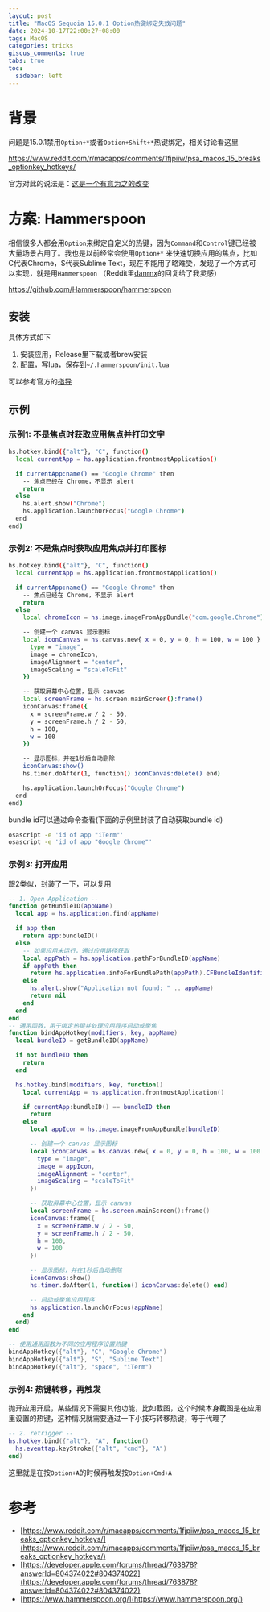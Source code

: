 ```yaml
---
layout: post
title: "MacOS Sequoia 15.0.1 Option热键绑定失效问题"
date: 2024-10-17T22:00:27+08:00
tags: MacOS
categories: tricks
giscus_comments: true
tabs: true
toc:
  sidebar: left
---
```


# 背景

问题是15.0.1禁用`Option+*`或者`Option+Shift+*`热键绑定，相关讨论看这里

https://www.reddit.com/r/macapps/comments/1fjpiiw/psa_macos_15_breaks_optionkey_hotkeys/

官方对此的说法是：[这是一个有意为之的改变](https://developer.apple.com/forums/thread/763878?answerId=804374022#804374022)

# 方案: Hammerspoon

相信很多人都会用`Option`来绑定自定义的热键，因为`Command`和`Control`键已经被大量场景占用了。我也是以前经常会使用`Option+*` 来快速切换应用的焦点，比如C代表Chrome，S代表Sublime Text，现在不能用了略难受，发现了一个方式可以实现，就是用`Hammerspoon` （Reddit里[danrnx](https://www.reddit.com/r/macapps/comments/1fjpiiw/comment/lolslnm/?utm_source=share&utm_medium=web3x&utm_name=web3xcss&utm_term=1&utm_content=share_button)的回复给了我灵感）

https://github.com/Hammerspoon/hammerspoon

## 安装

具体方式如下

1.  安装应用，Release里下载或者brew安装
2.  配置，写lua，保存到`~/.hammerspoon/init.lua`

可以参考官方的[指导](https://www.hammerspoon.org/go/)

## 示例

### 示例1: 不是焦点时获取应用焦点并打印文字

```bash
hs.hotkey.bind({"alt"}, "C", function()
  local currentApp = hs.application.frontmostApplication()

  if currentApp:name() == "Google Chrome" then
    -- 焦点已经在 Chrome，不显示 alert
    return
  else
    hs.alert.show("Chrome")
    hs.application.launchOrFocus("Google Chrome")
  end
end)
```

### 示例2: 不是焦点时获取应用焦点并打印图标

```bash
hs.hotkey.bind({"alt"}, "C", function()
  local currentApp = hs.application.frontmostApplication()

  if currentApp:name() == "Google Chrome" then
    -- 焦点已经在 Chrome，不显示 alert
    return
  else
    local chromeIcon = hs.image.imageFromAppBundle("com.google.Chrome")

    -- 创建一个 canvas 显示图标
    local iconCanvas = hs.canvas.new{ x = 0, y = 0, h = 100, w = 100 }:appendElements({
      type = "image",
      image = chromeIcon,
      imageAlignment = "center",
      imageScaling = "scaleToFit"
    })

    -- 获取屏幕中心位置，显示 canvas
    local screenFrame = hs.screen.mainScreen():frame()
    iconCanvas:frame({
      x = screenFrame.w / 2 - 50,
      y = screenFrame.h / 2 - 50,
      h = 100,
      w = 100
    })

    -- 显示图标，并在1秒后自动删除
    iconCanvas:show()
    hs.timer.doAfter(1, function() iconCanvas:delete() end)

    hs.application.launchOrFocus("Google Chrome")
  end
end)
```

bundle id可以通过命令查看(下面的示例里封装了自动获取bundle id)

```bash
osascript -e 'id of app "iTerm"'
osascript -e 'id of app "Google Chrome"'
```

### 示例3: 打开应用

跟2类似，封装了一下，可以复用

```lua
-- 1. Open Application --
function getBundleID(appName)
  local app = hs.application.find(appName)

  if app then
    return app:bundleID()
  else
    -- 如果应用未运行，通过应用路径获取
    local appPath = hs.application.pathForBundleID(appName)
    if appPath then
      return hs.application.infoForBundlePath(appPath).CFBundleIdentifier
    else
      hs.alert.show("Application not found: " .. appName)
      return nil
    end
  end
end
-- 通用函数，用于绑定热键并处理应用程序启动或聚焦
function bindAppHotkey(modifiers, key, appName)
  local bundleID = getBundleID(appName)

  if not bundleID then
    return
  end

  hs.hotkey.bind(modifiers, key, function()
    local currentApp = hs.application.frontmostApplication()

    if currentApp:bundleID() == bundleID then
      return
    else
      local appIcon = hs.image.imageFromAppBundle(bundleID)

      -- 创建一个 canvas 显示图标
      local iconCanvas = hs.canvas.new{ x = 0, y = 0, h = 100, w = 100 }:appendElements({
        type = "image",
        image = appIcon,
        imageAlignment = "center",
        imageScaling = "scaleToFit"
      })

      -- 获取屏幕中心位置，显示 canvas
      local screenFrame = hs.screen.mainScreen():frame()
      iconCanvas:frame({
        x = screenFrame.w / 2 - 50,
        y = screenFrame.h / 2 - 50,
        h = 100,
        w = 100
      })

      -- 显示图标，并在1秒后自动删除
      iconCanvas:show()
      hs.timer.doAfter(1, function() iconCanvas:delete() end)

      -- 启动或聚焦应用程序
      hs.application.launchOrFocus(appName)
    end
  end)
end

-- 使用通用函数为不同的应用程序设置热键
bindAppHotkey({"alt"}, "C", "Google Chrome")
bindAppHotkey({"alt"}, "S", "Sublime Text")
bindAppHotkey({"alt"}, "space", "iTerm")
```

### 示例4: 热键转移，再触发

抛开应用开启，某些情况下需要其他功能，比如截图，这个时候本身截图是在应用里设置的热键，这种情况就需要通过一下小技巧转移热键，等于代理了

```lua
-- 2. retrigger --
hs.hotkey.bind({"alt"}, "A", function()
  hs.eventtap.keyStroke({"alt", "cmd"}, "A")
end)
```

这里就是在按`Option+A`的时候再触发按`Option+Cmd+A`

# 参考

- [https://www.reddit.com/r/macapps/comments/1fjpiiw/psa_macos_15_breaks_optionkey_hotkeys/](https://www.reddit.com/r/macapps/comments/1fjpiiw/psa_macos_15_breaks_optionkey_hotkeys/)
- [https://developer.apple.com/forums/thread/763878?answerId=804374022#804374022](https://developer.apple.com/forums/thread/763878?answerId=804374022#804374022)
- [https://www.hammerspoon.org/](https://www.hammerspoon.org/)
